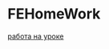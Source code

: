 # FEHomeWork
[работа на уроке](https://aleksandrsapunov.github.io/FEHomeWork/gridOnLesson/index.html)

